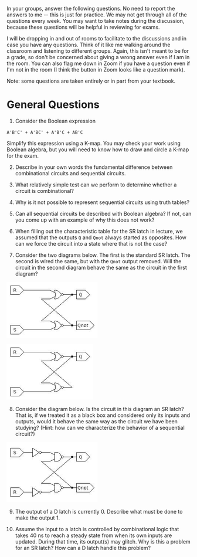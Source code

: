 In your groups, answer the following questions.
No need to report the answers to me --
this is just for practice.
We may not get through all of the questions every week.
You may want to take notes during the discussion,
because these questions will be helpful in reviewing for exams.

I will be dropping in and out of rooms to facilitate to the discussions and in
case you have any questions.
Think of it like me walking around the classroom and listening to different
groups.
Again, this isn't meant to be for a grade,
so don't be concerned about giving a wrong answer even if I am in the room.
You can also flag me down in Zoom if you have a question even if I'm not in the
room
(I think the button in Zoom looks like a question mark).

Note: some questions are taken entirely or in part from your textbook.

# General Questions

1. Consider the Boolean expression
```
A'B'C' + A'BC' + A'B'C + AB'C
```
Simplify this expression using a K-map.
You may check your work using Boolean algebra,
but you will need to know how to draw and circle a K-map for the exam.

2. Describe in your own words the fundamental difference between combinational
circuits and sequential circuits.

3. What relatively simple test can we perform to determine whether a circuit
is combinational?

4. Why is it not possible to represent sequential circuits using truth tables?

5. Can all sequential circuits be described with Boolean algebra?
If not, can you come up with an example of why this does not work?

6. When filling out the characteristic table for the SR latch in lecture,
we assumed that the outputs `Q` and `Qnot` always started as opposites.
How can we force the circuit into a state where that is not the case?

7. Consider the two diagrams below.
The first is the standard SR latch.
The second is wired the same, but with the `Qnot` output removed.
Will the circuit in the second diagram behave the same as the circuit in the
first diagram?

![standard SR](images/sr_two_outputs.jpg)

![one-output SR-like circuit](images/sr_one_output.jpg)

8. Consider the diagram below.
Is the circuit in this diagram an SR latch?
That is, if we treated it as a black box and considered only its inputs and
outputs,
would it behave the same way as the circuit we have been studying?
(Hint: how can we characterize the behavior of a sequential circuit?)

![NAND SR-like-circuit](images/sr_maybe_nand.jpg)

9. The output of a D latch is currently 0.
Describe what must be done to make the output 1.

10. Assume the input to a latch is controlled by combinational logic that takes
40 ns to reach a steady state from when its own inputs are updated.
During that time, its output(s) may glitch.
Why is this a problem for an SR latch?
How can a D latch handle this problem?
